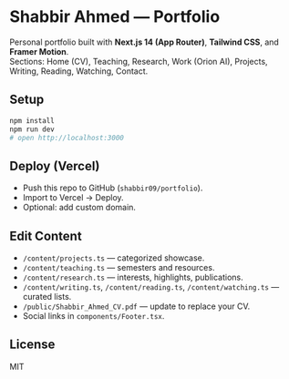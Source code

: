 # Shabbir Ahmed — Portfolio

Personal portfolio built with **Next.js 14 (App Router)**, **Tailwind CSS**, and **Framer Motion**.  
Sections: Home (CV), Teaching, Research, Work (Orion AI), Projects, Writing, Reading, Watching, Contact.

## Setup
```bash
npm install
npm run dev
# open http://localhost:3000
```

## Deploy (Vercel)
- Push this repo to GitHub (`shabbir09/portfolio`).
- Import to Vercel → Deploy.
- Optional: add custom domain.

## Edit Content
- `/content/projects.ts` — categorized showcase.
- `/content/teaching.ts` — semesters and resources.
- `/content/research.ts` — interests, highlights, publications.
- `/content/writing.ts`, `/content/reading.ts`, `/content/watching.ts` — curated lists.
- `/public/Shabbir_Ahmed_CV.pdf` — update to replace your CV.
- Social links in `components/Footer.tsx`.

## License
MIT
